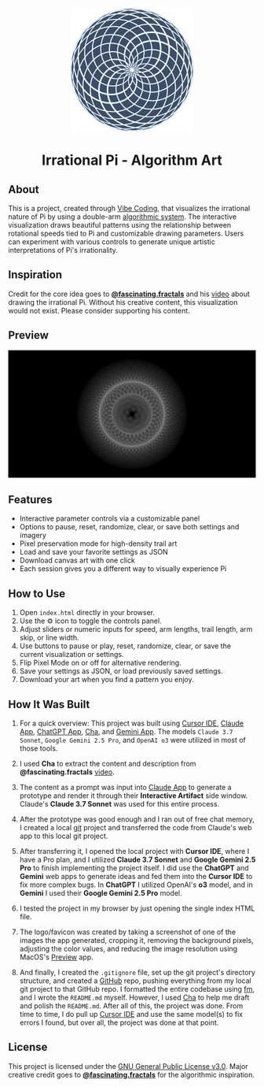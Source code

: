 <div align="center">
  <img width="250" src="./assets/images/logo.png">
</div>

<h1 align="center">Irrational Pi - Algorithm Art</h1>

## About

This is a project, created through [Vibe Coding](https://en.wikipedia.org/wiki/Vibe_coding), that visualizes the irrational nature of Pi by using a double-arm [algorithmic system](https://en.wikipedia.org/wiki/Algorithmic_art). The interactive visualization draws beautiful patterns using the relationship between rotational speeds tied to Pi and customizable drawing parameters. Users can experiment with various controls to generate unique artistic interpretations of Pi's irrationality.

## Inspiration

Credit for the core idea goes to **[@fascinating.fractals](https://www.youtube.com/@fascinating.fractals)** and his [video](https://www.youtube.com/shorts/aUDYWYqtAR4) about drawing the irrational Pi. Without his creative content, this visualization would not exist. Please consider supporting his content.

## Preview

<div align="center">
  <img src="./assets/images/pi_visualization_1747473685628.png">
</div>

## Features

- Interactive parameter controls via a customizable panel
- Options to pause, reset, randomize, clear, or save both settings and imagery
- Pixel preservation mode for high-density trail art
- Load and save your favorite settings as JSON
- Download canvas art with one click
- Each session gives you a different way to visually experience Pi

## How to Use

1. Open `index.html` directly in your browser.
2. Use the ⚙️ icon to toggle the controls panel.
3. Adjust sliders or numeric inputs for speed, arm lengths, trail length, arm skip, or line width.
4. Use buttons to pause or play, reset, randomize, clear, or save the current visualization or settings.
5. Flip Pixel Mode on or off for alternative rendering.
6. Save your settings as JSON, or load previously saved settings.
7. Download your art when you find a pattern you enjoy.

## How It Was Built

1. For a quick overview: This project was built using [Cursor IDE](https://www.cursor.com/), [Claude App](https://claude.ai/chats), [ChatGPT App](https://chat.openai.com/chat), [Cha](https://github.com/MehmetMHY/cha/), and [Gemini App](https://gemini.google.com/app). The models `Claude 3.7 Sonnet`, `Google Gemini 2.5 Pro`, and `OpenAI o3` were utilized in most of those tools.

2. I used **Cha** to extract the content and description from **@fascinating.fractals** [video](https://www.youtube.com/shorts/aUDYWYqtAR4).

3. The content as a prompt was input into [Claude App](https://claude.ai/chats) to generate a prototype and render it through their **Interactive Artifact** side window. Claude's **Claude 3.7 Sonnet** was used for this entire process.

4. After the prototype was good enough and I ran out of free chat memory, I created a local [git](https://git-scm.com/) project and transferred the code from Claude's web app to this local git project.

5. After transferring it, I opened the local project with **Cursor IDE**, where I have a Pro plan, and I utilized **Claude 3.7 Sonnet** and **Google Gemini 2.5 Pro** to finish implementing the project itself. I did use the **ChatGPT** and **Gemini** web apps to generate ideas and fed them into the **Cursor IDE** to fix more complex bugs. In **ChatGPT** I utilized OpenAI's **o3** model, and in **Gemini** I used their **Google Gemini 2.5 Pro** model.

6. I tested the project in my browser by just opening the single index HTML file.

7. The logo/favicon was created by taking a screenshot of one of the images the app generated, cropping it, removing the background pixels, adjusting the color values, and reducing the image resolution using MacOS's [Preview](<https://en.wikipedia.org/wiki/Preview_(macOS)>) app.

8. And finally, I created the `.gitignore` file, set up the git project's directory structure, and created a [GitHub](https://github.com/) repo, pushing everything from my local git project to that GitHub repo. I formatted the entire codebase using [fm](https://github.com/MehmetMHY/fm), and I wrote the `README.md` myself. However, I used [Cha](https://github.com/MehmetMHY/cha/) to help me draft and polish the `README.md`. After all of this, the project was done. From time to time, I do pull up [Cursor IDE](https://www.cursor.com/) and use the same model(s) to fix errors I found, but over all, the project was done at that point.

## License

This project is licensed under the [GNU General Public License v3.0](./LICENSE). Major creative credit goes to **[@fascinating.fractals](https://www.youtube.com/shorts/aUDYWYqtAR4)** for the algorithmic inspiration.
